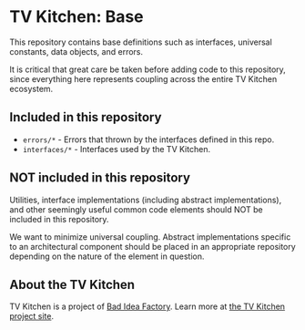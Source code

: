 # TV Kitchen: Base

This repository contains base definitions such as interfaces, universal constants, data objects, and errors.

It is critical that great care be taken before adding code to this repository, since everything here represents coupling across the entire TV Kitchen ecosystem.

## Included in this repository

* `errors/*` - Errors that thrown by the interfaces defined in this repo.
* `interfaces/*` - Interfaces used by the TV Kitchen.

## NOT included in this repository

Utilities, interface implementations (including abstract implementations), and other seemingly useful common code elements should NOT be included in this repository.

We want to minimize universal coupling. Abstract implementations specific to an architectural component should be placed in an appropriate repository depending on the nature of the element in question.

## About the TV Kitchen

TV Kitchen is a project of [Bad Idea Factory](https://biffud.com).  Learn more at [the TV Kitchen project site](https://tv.kitchen).
